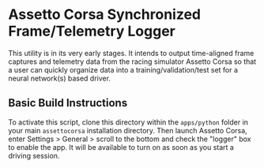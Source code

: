 # Assetto Corsa Synchronized Frame/Telemetry Logger

This utility is in its very early stages. It intends to output time-aligned frame captures and telemetry data from the racing simulator Assetto Corsa so that a user can quickly organize data into a training/validation/test set for a neural network(s) based driver.

[//]: # (Image References)
[image1]: Progress2.jpg "Runtime Example"

## Basic Build Instructions

To activate this script, clone this directory within the `apps/python` folder in your main `assettocorsa` installation directory. Then launch Assetto Corsa, enter Settings > General > scroll to the bottom and check the "logger" box to enable the app. It will be available to turn on as soon as you start a driving session.